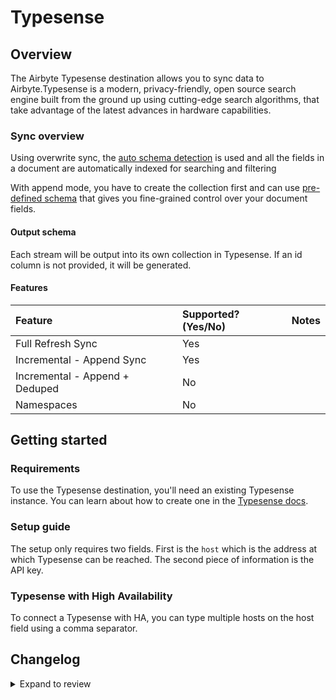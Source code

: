 # Typesense

## Overview

The Airbyte Typesense destination allows you to sync data to Airbyte.Typesense is a modern, privacy-friendly, open source search engine built from the ground up using cutting-edge search algorithms, that take advantage of the latest advances in hardware capabilities.

### Sync overview

Using overwrite sync, the [auto schema detection](https://typesense.org/docs/0.23.1/api/collections.html#with-auto-schema-detection) is used and all the fields in a document are automatically indexed for searching and filtering

With append mode, you have to create the collection first and can use [pre-defined schema](https://typesense.org/docs/0.23.1/api/collections.html#with-pre-defined-schema) that gives you fine-grained control over your document fields.

#### Output schema

Each stream will be output into its own collection in Typesense. If an id column is not provided, it will be generated.

#### Features

| Feature                        | Supported?\(Yes/No\) | Notes |
| :----------------------------- | :------------------- | :---- |
| Full Refresh Sync              | Yes                  |       |
| Incremental - Append Sync      | Yes                  |       |
| Incremental - Append + Deduped | No                   |       |
| Namespaces                     | No                   |       |

## Getting started

### Requirements

To use the Typesense destination, you'll need an existing Typesense instance. You can learn about how to create one in the [Typesense docs](https://typesense.org/docs/guide/install-typesense.html).

### Setup guide

The setup only requires two fields. First is the `host` which is the address at which Typesense can be reached. The second piece of information is the API key.

### Typesense with High Availability

To connect a Typesense with HA, you can type multiple hosts on the host field using a comma separator.

## Changelog

<details>
  <summary>Expand to review</summary>

| Version | Date       | Pull Request                                             | Subject                                                                                     |
| :------ | :--------- | :------------------------------------------------------- | :------------------------------------------------------------------------------------------ |
| 0.1.47 | 2025-04-12 | [57664](https://github.com/airbytehq/airbyte/pull/57664) | Update dependencies |
| 0.1.46 | 2025-04-05 | [57177](https://github.com/airbytehq/airbyte/pull/57177) | Update dependencies |
| 0.1.45 | 2025-03-29 | [56613](https://github.com/airbytehq/airbyte/pull/56613) | Update dependencies |
| 0.1.44 | 2025-03-22 | [56119](https://github.com/airbytehq/airbyte/pull/56119) | Update dependencies |
| 0.1.43 | 2025-03-08 | [55373](https://github.com/airbytehq/airbyte/pull/55373) | Update dependencies |
| 0.1.42 | 2025-03-01 | [54910](https://github.com/airbytehq/airbyte/pull/54910) | Update dependencies |
| 0.1.41 | 2025-02-22 | [53929](https://github.com/airbytehq/airbyte/pull/53929) | Update dependencies |
| 0.1.40 | 2025-02-08 | [53387](https://github.com/airbytehq/airbyte/pull/53387) | Update dependencies |
| 0.1.39 | 2025-02-04 | [49984](https://github.com/airbytehq/airbyte/pull/49984) | Typo default port |
| 0.1.38 | 2025-02-04 | [53131](https://github.com/airbytehq/airbyte/pull/53131) | Document id is overwritten by writer |
| 0.1.37 | 2025-02-01 | [52945](https://github.com/airbytehq/airbyte/pull/52945) | Update dependencies |
| 0.1.36 | 2025-01-25 | [52170](https://github.com/airbytehq/airbyte/pull/52170) | Update dependencies |
| 0.1.35 | 2025-01-18 | [51734](https://github.com/airbytehq/airbyte/pull/51734) | Update dependencies |
| 0.1.34 | 2025-01-11 | [51253](https://github.com/airbytehq/airbyte/pull/51253) | Update dependencies |
| 0.1.33 | 2024-12-28 | [50501](https://github.com/airbytehq/airbyte/pull/50501) | Update dependencies |
| 0.1.32 | 2024-12-21 | [50175](https://github.com/airbytehq/airbyte/pull/50175) | Update dependencies |
| 0.1.31 | 2024-12-14 | [49282](https://github.com/airbytehq/airbyte/pull/49282) | Update dependencies |
| 0.1.30 | 2024-11-25 | [48676](https://github.com/airbytehq/airbyte/pull/48676) | Update dependencies |
| 0.1.29 | 2024-11-04 | [47077](https://github.com/airbytehq/airbyte/pull/47077) | Update dependencies |
| 0.1.28 | 2024-10-12 | [46810](https://github.com/airbytehq/airbyte/pull/46810) | Update dependencies |
| 0.1.27 | 2024-10-05 | [46426](https://github.com/airbytehq/airbyte/pull/46426) | Update dependencies |
| 0.1.26 | 2024-09-28 | [46119](https://github.com/airbytehq/airbyte/pull/46119) | Update dependencies |
| 0.1.25 | 2024-09-21 | [45768](https://github.com/airbytehq/airbyte/pull/45768) | Update dependencies |
| 0.1.24 | 2024-09-14 | [45491](https://github.com/airbytehq/airbyte/pull/45491) | Update dependencies |
| 0.1.23 | 2024-09-07 | [45265](https://github.com/airbytehq/airbyte/pull/45265) | Update dependencies |
| 0.1.22 | 2024-08-31 | [45057](https://github.com/airbytehq/airbyte/pull/45057) | Update dependencies |
| 0.1.21 | 2024-08-24 | [44683](https://github.com/airbytehq/airbyte/pull/44683) | Update dependencies |
| 0.1.20 | 2024-08-22 | [44530](https://github.com/airbytehq/airbyte/pull/44530) | Update test dependencies |
| 0.1.19 | 2024-08-17 | [44339](https://github.com/airbytehq/airbyte/pull/44339) | Update dependencies |
| 0.1.18 | 2024-08-10 | [43489](https://github.com/airbytehq/airbyte/pull/43489) | Update dependencies |
| 0.1.17 | 2024-08-01 | [42868](https://github.com/airbytehq/airbyte/pull/42868) | Allows you to specify multiple hosts, separated by commas, to connect to Typesense with HA. |
| 0.1.16 | 2024-08-03 | [43282](https://github.com/airbytehq/airbyte/pull/43282) | Update dependencies |
| 0.1.15 | 2024-07-27 | [42606](https://github.com/airbytehq/airbyte/pull/42606) | Update dependencies |
| 0.1.14 | 2024-07-20 | [42146](https://github.com/airbytehq/airbyte/pull/42146) | Update dependencies |
| 0.1.13 | 2024-07-13 | [41881](https://github.com/airbytehq/airbyte/pull/41881) | Update dependencies |
| 0.1.12 | 2024-07-10 | [41361](https://github.com/airbytehq/airbyte/pull/41361) | Update dependencies |
| 0.1.11 | 2024-07-09 | [41220](https://github.com/airbytehq/airbyte/pull/41220) | Update dependencies |
| 0.1.10 | 2024-07-06 | [40918](https://github.com/airbytehq/airbyte/pull/40918) | Update dependencies |
| 0.1.9 | 2024-06-27 | [40215](https://github.com/airbytehq/airbyte/pull/40215) | Replaced deprecated AirbyteLogger with logging.Logger |
| 0.1.8 | 2024-06-25 | [40487](https://github.com/airbytehq/airbyte/pull/40487) | Update dependencies |
| 0.1.7 | 2024-06-22 | [40154](https://github.com/airbytehq/airbyte/pull/40154) | Update dependencies |
| 0.1.6 | 2024-06-04 | [39050](https://github.com/airbytehq/airbyte/pull/39050) | [autopull] Upgrade base image to v1.2.1 |
| 0.1.5 | 2024-05-20 | [38428](https://github.com/airbytehq/airbyte/pull/38428) | [autopull] base image + poetry + up_to_date |
| 0.1.4 | 2024-03-25 | [36460](https://github.com/airbytehq/airbyte/pull/36460) | Added path config option |
| 0.1.3 | 2024-01-17 | [34336](https://github.com/airbytehq/airbyte/pull/34336) | Fix check() arguments error |
| 0.1.2 | 2023-08-25 | [29817](https://github.com/airbytehq/airbyte/pull/29817) | Fix writing multiple streams |
| 0.1.1 | 2023-08-24 | [29555](https://github.com/airbytehq/airbyte/pull/29555) | Increasing connection timeout |
| 0.1.0 | 2022-10-28 | [18349](https://github.com/airbytehq/airbyte/pull/18349) | New Typesense destination |

</details>
